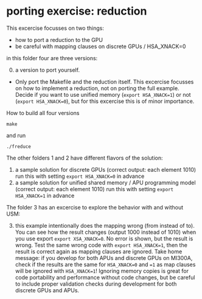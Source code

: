 # porting exercise: reduction

This excercise focusses on two things:
- how to port a reduction to the GPU
- be careful with mapping clauses on discrete GPUs / HSA_XNACK=0

in this folder four are three versions:

0) a version to port yourself. 
- Only port the Makefile and the reduction itself.
This excercise focusses on how to implement a reduction, not on porting the full example. Decide if you want to use unified memory (```export HSA_XNACK=1```) or not (```export HSA_XNACK=0```), but for this excercise this is of minor importance.

How to build all four versions
```
make
```
and run
```
./freduce
```
The other folders 1 and 2 have different flavors of the solution:
1) a sample solution for discrete GPUs (correct output: each element 1010) run this with setting ```export HSA_XNACK=0``` in advance
2) a sample solution for unified shared memory / APU programming model (correct output: each element 1010)  run this with setting ```export HSA_XNACK=1``` in advance

The folder 3 has an excercise to explore the behavior with and without USM:

3) this example intentionally does the mapping wrong (from instead of to). You can see how the result changes (output 1000 instead of 1010) when you use export ```export XSA_XNACK=0```. No error is shown, but the result is wrong. 
Test the same wrong code with ```export HSA_XNACK=1```, then the result is correct again as mapping clauses are ignored.
Take home message: if you develop for both APUs and discrete GPUs on MI300A, check if the results are the same for ```HSA_XNACK=0``` and ```=1``` as map clauses will be ignored with ```HSA_XNACK=1```! Ignoring memory copies is great for code portability and performance without code changes, but be careful to include proper validation checks during development for both discrete GPUs and APUs.
